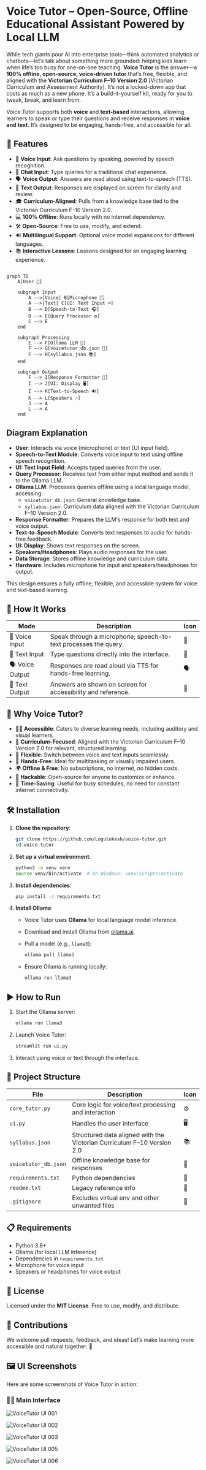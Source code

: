 
# Voice Tutor – Open-Source, Offline Educational Assistant Powered by Local LLM

While tech giants pour AI into enterprise tools—think automated analytics or chatbots—let’s talk about something more grounded: helping kids learn when life’s too busy for one-on-one teaching. **Voice Tutor** is the answer—a **100% offline, open-source, voice-driven tutor** that’s free, flexible, and aligned with the **Victorian Curriculum F–10 Version 2.0** \[Victorian Curriculum and Assessment Authority\]. It’s not a locked-down app that costs as much as a new phone. It’s a build-it-yourself kit, ready for you to tweak, break, and learn from.

Voice Tutor supports both **voice** and **text-based** interactions, allowing learners to speak or type their questions and receive responses in **voice and text**. It’s designed to be engaging, hands-free, and accessible for all.

## 🚀 Features

- 🎤 **Voice Input**: Ask questions by speaking, powered by speech recognition.
- 💬 **Chat Input**: Type queries for a traditional chat experience.
- 🗣️ **Voice Output**: Answers are read aloud using text-to-speech (TTS).
- 📃 **Text Output**: Responses are displayed on screen for clarity and review.
- 🎓 **Curriculum-Aligned**: Pulls from a knowledge base tied to the Victorian Curriculum F–10 Version 2.0.
- 💻 **100% Offline**: Runs locally with no internet dependency.
- 🛠️ **Open-Source**: Free to use, modify, and extend.
- 🔊 **Multilingual Support**: Optional voice model expansions for different languages.
- 📚 **Interactive Lessons**: Lessons designed for an engaging learning experience.


```mermaid

graph TD
    A[User 👤]
    
    subgraph Input
        A -->|Voice| B[Microphone 🎤]
        A -->|Text| C[UI: Text Input ⌨️]
        B --> D[Speech-to-Text 🎧]
        D --> E[Query Processor ⚙️]
        C --> E
    end
    
    subgraph Processing
        E --> F[Ollama LLM 🧠]
        F --> G[voicetutor_db.json 💾]
        F --> H[syllabus.json 📚]
    end
    
    subgraph Output
        F --> I[Response Formatter 🔧]
        I --> J[UI: Display 🖥️]
        I --> K[Text-to-Speech 🔊]
        K --> L[Speakers 🎶]
        J --> A
        L --> A
    end

```

## Diagram Explanation

- **User**: Interacts via voice (microphone) or text (UI input field).
- **Speech-to-Text Module**: Converts voice input to text using offline speech recognition.
- **UI: Text Input Field**: Accepts typed queries from the user.
- **Query Processor**: Receives text from either input method and sends it to the Ollama LLM.
- **Ollama LLM**: Processes queries offline using a local language model, accessing:
  - `voicetutor_db.json`: General knowledge base.
  - `syllabus.json`: Curriculum data aligned with the Victorian Curriculum F–10 Version 2.0.
- **Response Formatter**: Prepares the LLM's response for both text and voice output.
- **Text-to-Speech Module**: Converts text responses to audio for hands-free feedback.
- **UI: Display**: Shows text responses on the screen.
- **Speakers/Headphones**: Plays audio responses for the user.
- **Data Storage**: Stores offline knowledge and curriculum data.
- **Hardware**: Includes microphone for input and speakers/headphones for output.

This design ensures a fully offline, flexible, and accessible system for voice and text-based learning.

## 🧠 How It Works

| Mode | Description | Icon |
| --- | --- | --- |
| 🎤 Voice Input | Speak through a microphone; speech-to-text processes the query. | 🎤 |
| 💬 Text Input | Type questions directly into the interface. | 💬 |
| 🗣️ Voice Output | Responses are read aloud via TTS for hands-free learning. | 🗣️ |
| 📃 Text Output | Answers are shown on screen for accessibility and reference. | 📃 |

## 📌 Why Voice Tutor?

- 🧏‍♂️ **Accessible**: Caters to diverse learning needs, including auditory and visual learners.
- 🧠 **Curriculum-Focused**: Aligned with the Victorian Curriculum F–10 Version 2.0 for relevant, structured learning.
- 🔁 **Flexible**: Switch between voice and text inputs seamlessly.
- 📱 **Hands-Free**: Ideal for multitasking or visually impaired users.
- 🌍 **Offline & Free**: No subscriptions, no internet, no hidden costs.
- 🔧 **Hackable**: Open-source for anyone to customize or enhance.
- 📅 **Time-Saving**: Useful for busy schedules, no need for constant internet connectivity.

## 🛠️ Installation

1. **Clone the repository**:

   ```bash
   git clone https://github.com/Logulokesh/voice-tutor.git
   cd voice-tutor
   ```

2. **Set up a virtual environment**:

   ```bash
   python3 -m venv venv
   source venv/bin/activate  # On Windows: venv\Scripts\activate
   ```

3. **Install dependencies**:

   ```bash
   pip install -r requirements.txt
   ```

4. **Install Ollama**:

   - Voice Tutor uses **Ollama** for local language model inference.

   - Download and install Ollama from [ollama.ai](https://ollama.ai).

   - Pull a model (e.g., `llama3`):

     ```bash
     ollama pull llama3
     ```

   - Ensure Ollama is running locally:

     ```bash
     ollama run llama3
     ```

## ▶️ How to Run

1. Start the Ollama server:

   ```bash
   ollama run llama3
   ```

2. Launch Voice Tutor:

   ```bash
   streamlit run ui.py
   ```

3. Interact using voice or text through the interface.

## 📁 Project Structure

| File | Description | Icon |
| --- | --- | --- |
| `core_tutor.py` | Core logic for voice/text processing and interaction | ⚙️ |
| `ui.py` | Handles the user interface | 🖥️ |
| `syllabus.json` | Structured data aligned with the Victorian Curriculum F–10 Version 2.0 | 📚 |
| `voicetutor_db.json` | Offline knowledge base for responses | 📂 |
| `requirements.txt` | Python dependencies | 📑 |
| `readme.txt` | Legacy reference info | 📄 |
| `.gitignore` | Excludes virtual env and other unwanted files | 🚫 |

## 📋 Requirements

- Python 3.8+
- Ollama (for local LLM inference)
- Dependencies in `requirements.txt`
- Microphone for voice input
- Speakers or headphones for voice output

## 📣 License

Licensed under the **MIT License**. Free to use, modify, and distribute.

## 🙌 Contributions

We welcome pull requests, feedback, and ideas! Let’s make learning more accessible and natural together. 🌟

## 🖼️ UI Screenshots

Here are some screenshots of Voice Tutor in action:

### 🧑‍🏫 Main Interface

![VoiceTutor UI 001](screenshots/001%20-%20VoiceTutor%20Online%20Classroom%20-%20%5Blocalhost%5D.png)

![VoiceTutor UI 002](screenshots/002%20-%20VoiceTutor%20Online%20Classroom%20-%20%5Blocalhost%5D.png)

![VoiceTutor UI 003](screenshots/003%20-%20VoiceTutor%20Online%20Classroom%20-%20%5Blocalhost%5D.png)

![VoiceTutor UI 005](screenshots/005%20-%20VoiceTutor%20Online%20Classroom%20-%20%5Blocalhost%5D.png)

![VoiceTutor UI 006](screenshots/006%20-%20VoiceTutor%20Online%20Classroom%20-%20%5Blocalhost%5D.png)

